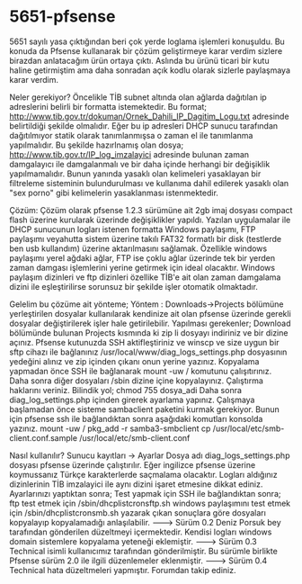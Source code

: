 5651-pfsense
============

5651 sayılı yasa çıktığından beri çok yerde loglama işlemleri konuşuldu. Bu konuda da Pfsense kullanarak bir çözüm geliştirmeye karar verdim sizlere birazdan anlatacağım ürün ortaya çıktı.
Aslında bu ürünü ticari bir kutu haline getirmiştim ama daha sonradan açık kodlu olarak sizlerle paylaşmaya karar verdim.

Neler gerekiyor?
Öncelikle TİB subnet altında olan ağlarda dağıtılan ip adreslerini belirli bir formatta istemektedir.
Bu format;
http://www.tib.gov.tr/dokuman/Ornek_Dahili_IP_Dagitim_Logu.txt
adresinde belirtildiği şekilde olmalıdır. Eğer bu ip adresleri DHCP sunucu tarafından dağıtılmıyor 
statik olarak tanımlanmışsa o zaman el ile tanımlanma yapılmalıdır.
Bu şekilde hazırlnamış olan dosya;
http://www.tib.gov.tr/IP_log_imzalayici
adresinde bulunan zaman damgalayıcı ile damgalanmalı ve bir daha içinde herhangi bir değişiklik
yapılmamalıdır. Bunun yanında yasaklı olan kelimeleri yasaklayan bir filtreleme sisteminin
bulundurulması ve kullanıma dahil edilerek yasaklı olan "sex porno" gibi kelimelerin yasaklanması
istenmektedir.

Çözüm:
Çözüm olarak pfsense 1.2.3 sürümüne ait 2gb imaj dosyası compact flash üzerine kurularak 
üzerinde değişiklikler yapıldı. Yazılan uygulamalar ile DHCP sunucunun logları istenen formatta 
Windows paylaşımı, FTP paylaşımı veyahutta sistem üzerine takılı FAT32 formatlı bir disk 
(testlerde ben usb kullandım) üzerine aktarılmasını sağlamak. Özellikle windows paylaşımı 
yerel ağdaki ağlar, FTP ise çoklu ağlar üzerinde tek bir yerden zaman damgası işlemlerini
yerine getirmek için ideal olacaktır. Windows paylaşım dizinleri ve ftp dizinleri özellike TİB'e
ait olan zaman damgalama dizini ile eşleştirilirse sorunsuz bir şekilde işler otomatik olmaktadır.

Gelelim bu çözüme ait yönteme;
Yöntem :
Downloads->Projects bölümüne yerleştirilen dosyalar kullanılarak kendinize ait olan pfsense üzerinde
gerekli dosyalar değiştirilerek işler hale getirilebilir.
Yapılması gerekenler;
Download bölümünde bulunan Projects kısmında ki zip li dosyayı indiriniz ve bir dizine açınız. Pfsense
kutunuzda SSH aktifleştiriniz ve winscp ve size uygun bir sftp cihazı ile bağlanınız
/usr/local/www/diag_logs_settings.php dosyasının yedeğini alınız ve zip içinden çıkanı onun yerine
yazınız.
Kopyalama yapmadan önce SSH ile bağlanarak
mount -uw /
komutunu çalışıtırınız.
Daha sonra diğer dosyaları /sbin dizine içine kopyalayınız. Çalıştırma haklarını veriniz. Bilindik yol;
chmod 755 dosya_adi
Daha sonra diag_log_settings.php içinden girerek ayarlama yapınız.
Çalışmaya başlamadan önce sisteme sambaclient paketini kurmak gerekiyor. Bunun için pfsense ssh
ile bağlandıktan sonra aşağıdaki komutları konsolda yazınız.
mount -uw /
pkg_add -r samba3-smbclient
cp /usr/local/etc/smb-client.conf.sample /usr/local/etc/smb-client.conf

Nasıl kullanılır?
Sunucu kayıtları -> Ayarlar
Dosya adı diag_logs_settings.php dosyası pfsense üzerinde çalıştırılır. Eğer ingilizce pfsense
üzerine koymussanız Türkçe karakterlerde saçmalama olacaktır. Logları aldığınız dizinlerinin TİB
imzalayici ile aynı dizini işaret etmesine dikkat ediniz. Ayarlarınızı yaptıktan sonra;
Test yapmak için SSH ile bağlandıktan sonra;
ftp test etmek için
/sbin/dhcplistcronsftp.sh
windows paylaşımını test etmek için
/sbin/dhcplistcronsmb.sh
yazarak çıkan sonuçlara göre dosyaları kopyalayıp kopyalamadığı anlaşılabilir.
---> Sürüm 0.2 Deniz Porsuk bey tarafından gönderilen düzeltmeyi içermektedir. Kendisi logları
 windows domain sistemlere kopyalama yeteneği eklemiştir.
---> Sürüm 0.3 Technical isimli kullanıcımız tarafından gönderilmiştir. Bu sürümle birlikte
Pfsense sürüm 2.0 ile ilgili düzenlemeler eklenmiştir.
---> Sürüm 0.4 Technical hata düzeltmeleri yapmıştır. Forumdan takip ediniz.

